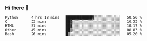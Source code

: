 ### Hi there 👋
<!--START_SECTION:waka-->

```text
Python      4 hrs 18 mins   ████████████▓░░░░░░░░░░░░   50.56 %
C           53 mins         ██▓░░░░░░░░░░░░░░░░░░░░░░   10.55 %
HTML        51 mins         ██▓░░░░░░░░░░░░░░░░░░░░░░   10.17 %
Other       45 mins         ██▒░░░░░░░░░░░░░░░░░░░░░░   08.83 %
Bash        26 mins         █▒░░░░░░░░░░░░░░░░░░░░░░░   05.20 %
```

<!--END_SECTION:waka-->

<!--
**YoganshSharma/YoganshSharma** is a ✨ _special_ ✨ repository because its `README.md` (this file) appears on your GitHub profile.

Here are some ideas to get you started:

- 🔭 I’m currently working on ...
- 🌱 I’m currently learning ...
- 👯 I’m looking to collaborate on ...
- 🤔 I’m looking for help with ...
- 💬 Ask me about ...
- 📫 How to reach me: ...
- 😄 Pronouns: ...
- ⚡ Fun fact: ...
-->
